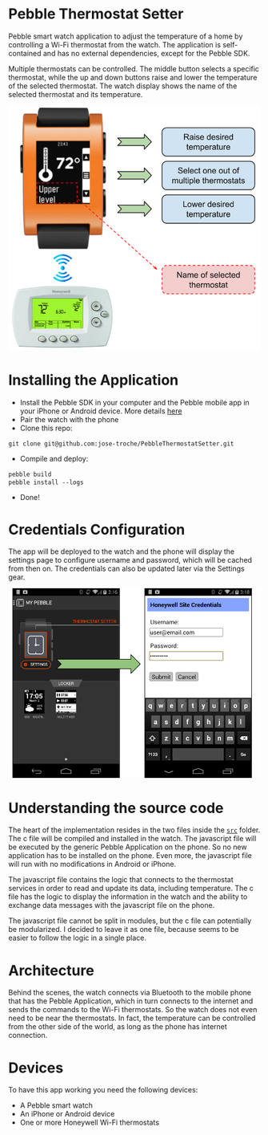 Pebble Thermostat Setter
========================

Pebble smart watch application to adjust the temperature of a home by controlling a Wi-Fi thermostat from the watch. The application is self-contained and has no external dependencies, except for the Pebble SDK.

Multiple thermostats can be controlled. The middle button selects a specific thermostat, while the up and down buttons raise and lower the temperature of the selected thermostat. The watch display shows the name of the selected thermostat and its temperature.

![Watch App](https://raw.githubusercontent.com/jose-troche/Documentation/master/PebbleThermostatSetter/PebbleThermostatSetterDiagram.png)


Installing the Application
==========================

* Install the Pebble SDK in your computer and the Pebble mobile app in your iPhone or Android device. More details [here](https://developer.getpebble.com/download-sdk)
* Pair the watch with the phone
* Clone this repo:
```
git clone git@github.com:jose-troche/PebbleThermostatSetter.git
```
* Compile and deploy:
```
pebble build
pebble install --logs
```
* Done!

Credentials Configuration
=========================
The app will be deployed to the watch and the phone will display the settings page to configure username and password, which will be cached from then on. The credentials can also be updated later via the Settings gear.

![Mobile App](https://raw.githubusercontent.com/jose-troche/Documentation/master/PebbleThermostatSetter/ConfigurationSettings.png)

Understanding the source code
=============================
The heart of the implementation resides in the two files inside the [`src`](https://github.com/jose-troche/PebbleThermostatSetter/tree/master/src) folder. The c file will be compiled and installed in the watch. The javascript file will be executed by the generic Pebble Application on the phone. So no new application has to be installed on the phone. Even more, the javascript file will run with no modifications in Android or iPhone.

The javascript file contains the logic that connects to the thermostat services in order to read and update its data, including temperature. The c file has the logic to display the information in the watch and the ability to exchange data messages with the javascript file on the phone.

The javascript file cannot be split in modules, but the c file can potentially be modularized. I decided to leave it as one file, because seems to be easier to follow the logic in a single place.

Architecture
============
Behind the scenes, the watch connects via Bluetooth to the mobile phone that has the Pebble Application, which in turn connects to the internet and sends the commands to the Wi-Fi thermostats. So the watch does not even need to be near the thermostats. In fact, the temperature can be controlled from the other side of the world, as long as the phone has internet connection.

Devices
=======
To have this app working you need the following devices:
* A Pebble smart watch
* An iPhone or Android device
* One or more Honeywell Wi-Fi thermostats

